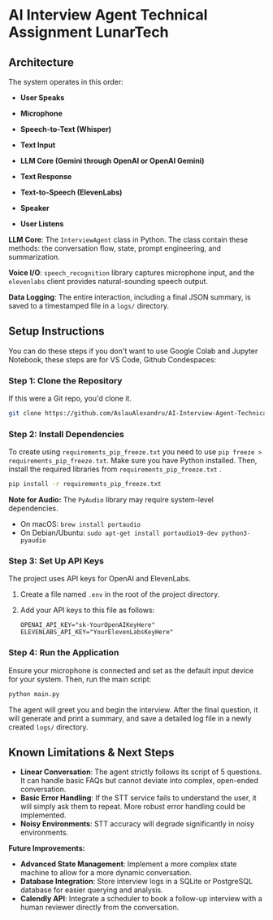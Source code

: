 # AI Interview Agent Technical Assignment LunarTech

## Architecture

The system operates in this order:

- **User Speaks** 

- **Microphone** 

- **Speech-to-Text (Whisper)** 

- **Text Input** 

- **LLM Core (Gemini through OpenAI or OpenAI Gemini)** 

- **Text Response** 

- **Text-to-Speech (ElevenLabs)** 

- **Speaker**

- **User Listens**




**LLM Core**: The `InterviewAgent` class in Python. The class contain these methods: the conversation flow, state, prompt engineering, and summarization.

**Voice I/O**: `speech_recognition` library captures microphone input, and the `elevenlabs` client provides natural-sounding speech output.

**Data Logging**: The entire interaction, including a final JSON summary, is saved to a timestamped file in a `logs/` directory. 

## Setup Instructions


You can do these steps if you don't want to use Google Colab and Jupyter Notebook, these steps are for VS Code, Github Condespaces:


### Step 1: Clone the Repository
If this were a Git repo, you'd clone it.

```bash
git clone https://github.com/AslauAlexandru/AI-Interview-Agent-Technical-Assignment-LunarTech
```

### Step 2: Install Dependencies
To create using ```requirements_pip_freeze.txt``` you need to use ```pip freeze > requirements_pip_freeze.txt```. 
Make sure you have Python installed. Then, install the required libraries from `requirements_pip_freeze.txt` .

```bash
pip install -r requirements_pip_freeze.txt
```
**Note for Audio:** The `PyAudio` library may require system-level dependencies.
- On macOS: `brew install portaudio`
- On Debian/Ubuntu: `sudo apt-get install portaudio19-dev python3-pyaudio`

### Step 3: Set Up API Keys
The project uses API keys for OpenAI and ElevenLabs.

1.  Create a file named `.env` in the root of the project directory.
2.  Add your API keys to this file as follows:

    ```env
    OPENAI_API_KEY="sk-YourOpenAIKeyHere"
    ELEVENLABS_API_KEY="YourElevenLabsKeyHere"
    ```

### Step 4: Run the Application
Ensure your microphone is connected and set as the default input device for your system. Then, run the main script:

```bash
python main.py
```

The agent will greet you and begin the interview. After the final question, it will generate and print a summary, and save a detailed log file in a newly created `logs/` directory.

## Known Limitations & Next Steps

- **Linear Conversation**: The agent strictly follows its script of 5 questions. It can handle basic FAQs but cannot deviate into complex, open-ended conversation.
- **Basic Error Handling**: If the STT service fails to understand the user, it will simply ask them to repeat. More robust error handling could be implemented.
- **Noisy Environments**: STT accuracy will degrade significantly in noisy environments.

**Future Improvements:**
- **Advanced State Management**: Implement a more complex state machine to allow for a more dynamic conversation.
- **Database Integration**: Store interview logs in a SQLite or PostgreSQL database for easier querying and analysis.
- **Calendly API**: Integrate a scheduler to book a follow-up interview with a human reviewer directly from the conversation.







